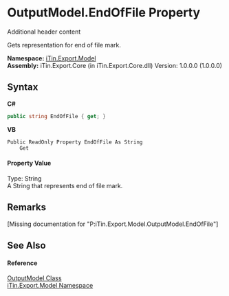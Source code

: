 # OutputModel.EndOfFile Property 
Additional header content 

Gets representation for end of file mark.

**Namespace:**&nbsp;<a href="N_iTin_Export_Model">iTin.Export.Model</a><br />**Assembly:**&nbsp;iTin.Export.Core (in iTin.Export.Core.dll) Version: 1.0.0.0 (1.0.0.0)

## Syntax

**C#**<br />
``` C#
public string EndOfFile { get; }
```

**VB**<br />
``` VB
Public ReadOnly Property EndOfFile As String
	Get
```


#### Property Value
Type: String<br />A String that represents end of file mark.

## Remarks
\[Missing <remarks> documentation for "P:iTin.Export.Model.OutputModel.EndOfFile"\]

## See Also


#### Reference
<a href="T_iTin_Export_Model_OutputModel">OutputModel Class</a><br /><a href="N_iTin_Export_Model">iTin.Export.Model Namespace</a><br />